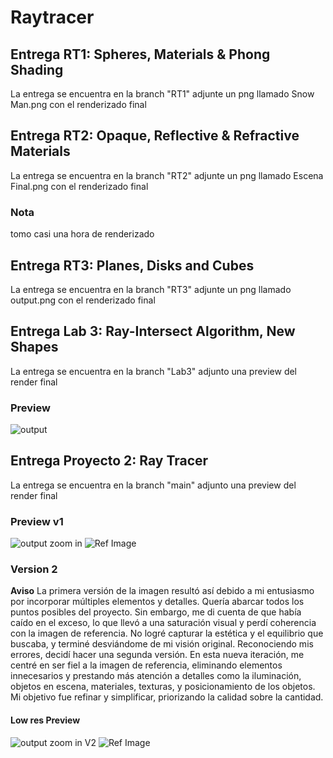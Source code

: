 # Raytracer

## Entrega RT1: Spheres, Materials & Phong Shading
La entrega se encuentra en la branch "RT1" 
adjunte un png llamado Snow Man.png con el renderizado final

## Entrega RT2: Opaque, Reflective & Refractive Materials
La entrega se encuentra en la branch "RT2" 
adjunte un png llamado Escena Final.png con el renderizado final
### Nota
tomo casi una hora de renderizado

## Entrega RT3: Planes, Disks and Cubes
La entrega se encuentra en la branch "RT3"
adjunte un png llamado output.png con el renderizado final

## Entrega Lab 3: Ray-Intersect Algorithm, New Shapes
La entrega se encuentra en la branch "Lab3"
adjunto una preview del render final

### Preview
![output](https://github.com/LeivaDiego/Python-Raytracer/assets/110699607/33770019-5415-4e38-a696-1c0b27011169)

## Entrega Proyecto 2: Ray Tracer
La entrega se encuentra en la branch "main"
adjunto una preview del render final

### Preview v1
![output zoom in](https://github.com/LeivaDiego/Python-Raytracer/assets/110699607/3ef7defd-aa52-471d-aac1-2ff3ae321c75)
![Ref Image](https://github.com/LeivaDiego/Python-Raytracer/assets/110699607/931286e4-5d9c-4c54-a7c6-c1783df06f54)


### Version 2
**Aviso**
La primera versión de la imagen resultó así debido a mi entusiasmo por incorporar múltiples elementos y detalles. Quería abarcar todos los puntos posibles del proyecto. Sin embargo, me di cuenta de que había caído en el exceso, lo que llevó a una saturación visual y perdí coherencia con la imagen de referencia. No logré capturar la estética y el equilibrio que buscaba, y terminé desviándome de mi visión original.
Reconociendo mis errores, decidí hacer una segunda versión. En esta nueva iteración, me centré en ser fiel a la imagen de referencia, eliminando elementos innecesarios y prestando más atención a detalles como la iluminación, objetos en escena, materiales, texturas, y posicionamiento de los objetos. Mi objetivo fue refinar y simplificar, priorizando la calidad sobre la cantidad.
#### Low res Preview
![output zoom in V2](https://github.com/LeivaDiego/Python-Raytracer/assets/110699607/ceb9bc5f-249e-4bcf-8f49-72437ef52a7f)
![Ref Image](https://github.com/LeivaDiego/Python-Raytracer/assets/110699607/c830d5aa-cd89-45f8-b1a8-66dea6ea4454)
